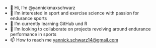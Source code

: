 - 👋 Hi, I’m @yannickmaxschwarz
- 👀 I’m interested in sport and exercise science with passion for endurance sports
- 🌱 I’m currently learning GitHub und R
- 💞️ I’m looking to collaborate on projects revolving around endurance performance in sports
- 📫 How to reach me yannick.schwarz14@gmail.com

<!---
yannickmaxschwarz/yannickmaxschwarz is a ✨ special ✨ repository because its `README.md` (this file) appears on your GitHub profile.
You can click the Preview link to take a look at your changes.
--->
